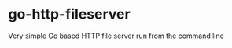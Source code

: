 go-http-fileserver
==================

Very simple Go based HTTP file server run from the command line
